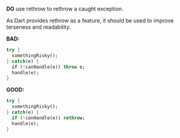**DO** use rethrow to rethrow a caught exception.

As Dart provides rethrow as a feature, it should be used to improve terseness
and readability.

**BAD:**
```dart
try {
  somethingRisky();
} catch(e) {
  if (!canHandle(e)) throw e;
  handle(e);
}
```

**GOOD:**
```dart
try {
  somethingRisky();
} catch(e) {
  if (!canHandle(e)) rethrow;
  handle(e);
}
```

